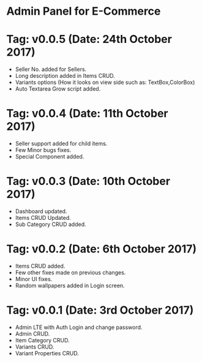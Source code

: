 # Admin Panel for E-Commerce #

# Tag: v0.0.5 (Date: 24th October 2017)
- Seller No. added for Sellers.
- Long description added in Items CRUD.
- Variants options (How it looks on view side such as: TextBox,ColorBox)
- Auto Textarea Grow script added.

# Tag: v0.0.4 (Date: 11th October 2017)
- Seller support added for child items.
- Few Minor bugs fixes.
- Special Component added.

# Tag: v0.0.3 (Date: 10th October 2017)
- Dashboard updated.
- Items CRUD Updated.
- Sub Category CRUD added.

# Tag: v0.0.2 (Date: 6th October 2017)
- Items CRUD added.
- Few other fixes made on previous changes.
- Minor UI fixes.
- Random wallpapers added in Login screen.

# Tag: v0.0.1 (Date: 3rd October 2017)
- Admin LTE with Auth Login and change password.
- Admin CRUD.
- Item Category CRUD.
- Variants CRUD.
- Variant Properties CRUD.
